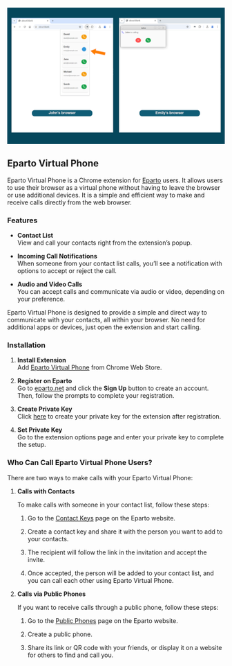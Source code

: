 ![Eparto Chrome extension](/docs/images/eparto-chrome-extension.png)

## Eparto Virtual Phone

Eparto Virtual Phone is a Chrome extension for [Eparto](https://app.eparto.net)
users. It allows users to use their browser as a virtual phone without having to
leave the browser or use additional devices. It is a simple and efficient way to
make and receive calls directly from the web browser.

### Features

- **Contact List**\
  View and call your contacts right from the extension’s popup.

- **Incoming Call Notifications**\
  When someone from your contact list calls, you’ll see a notification with
  options to accept or reject the call.

- **Audio and Video Calls**\
  You can accept calls and communicate via audio or video, depending on your
  preference.

Eparto Virtual Phone is designed to provide a simple and direct way to
communicate with your contacts, all within your browser. No need for additional
apps or devices, just open the extension and start calling.

### Installation

1. **Install Extension**\
   Add
   [Eparto Virtual Phone](https://chromewebstore.google.com/detail/eparto-virtual-phone/njihflnogjnjnmflicfongbnehhpkhmj)
   from Chrome Web Store.

2. **Register on Eparto**\
   Go to [eparto.net](https://app.eparto.net) and click the **Sign Up** button
   to create an account. Then, follow the prompts to complete your registration.

3. **Create Private Key**\
   Click [here](https://app.eparto.net/pri/identity/key/add) to create your
   private key for the extension after registration.

4. **Set Private Key**\
   Go to the extension options page and enter your private key to complete the
   setup.

### Who Can Call Eparto Virtual Phone Users?

There are two ways to make calls with your Eparto Virtual Phone:

1. **Calls with Contacts**

   To make calls with someone in your contact list, follow these steps:

   1. Go to the [Contact Keys](https://app.eparto.net/pri/contact/invite) page
      on the Eparto website.

   2. Create a contact key and share it with the person you want to add to your
      contacts.

   3. The recipient will follow the link in the invitation and accept the
      invite.

   4. Once accepted, the person will be added to your contact list, and you can
      call each other using Eparto Virtual Phone.

2. **Calls via Public Phones**

   If you want to receive calls through a public phone, follow these steps:

   1. Go to the [Public Phones](https://app.eparto.net/pri/phone) page on the
      Eparto website.

   2. Create a public phone.

   3. Share its link or QR code with your friends, or display it on a website
      for others to find and call you.
